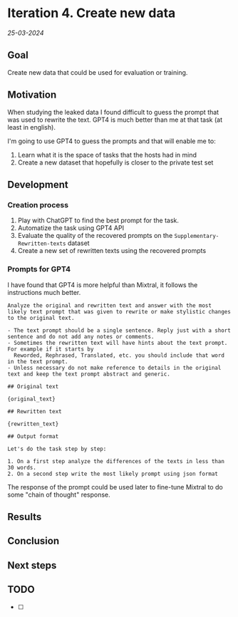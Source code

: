 # Iteration 4. Create new data

_25-03-2024_

<!---
The work is done using short iterations. Each iteration needs to have a very
clear goal. This allows to gain greater knowledge of the problem on each iteration.
--->

## Goal

Create new data that could be used for evaluation or training.

## Motivation

When studying the leaked data I found difficult to guess the prompt that was used to rewrite the text. GPT4 is much better than me at that task (at least in english).

I'm going to use GPT4 to guess the prompts and that will enable me to:

1. Learn what it is the space of tasks that the hosts had in mind
2. Create a new dataset that hopefully is closer to the private test set

## Development

### Creation process

1. Play with ChatGPT to find the best prompt for the task.
2. Automatize the task using GPT4 API
3. Evaluate the quality of the recovered prompts on the `Supplementary-Rewritten-texts` dataset
4. Create a new set of rewritten texts using the recovered prompts

### Prompts for GPT4

I have found that GPT4 is more helpful than Mixtral, it follows the instructions much better.

```
Analyze the original and rewritten text and answer with the most likely text prompt that was given to rewrite or make stylistic changes to the original text.

- The text prompt should be a single sentence. Reply just with a short sentence and do not add any notes or comments.
- Sometimes the rewritten text will have hints about the text prompt. For example if it starts by
  Reworded, Rephrased, Translated, etc. you should include that word in the text prompt.
- Unless necessary do not make reference to details in the original text and keep the text prompt abstract and generic.

## Original text

{original_text}

## Rewritten text

{rewritten_text}

## Output format

Let's do the task step by step:

1. On a first step analyze the differences of the texts in less than 30 words.
2. On a second step write the most likely prompt using json format
```

The response of the prompt could be used later to fine-tune Mixtral to do some "chain of thought" response.

## Results

## Conclusion

## Next steps

## TODO

- [ ]
